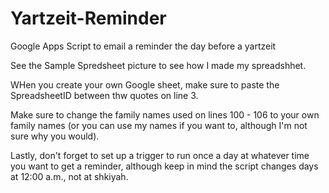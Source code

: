 # Yartzeit-Reminder
Google Apps Script to email a reminder the day before a yartzeit

See the Sample Spredsheet picture to see how I made my spreadshhet.

WHen you create your own Google sheet, make sure to paste the SpreadsheetID between thw quotes on line 3.

Make sure to change the family names used on lines 100 - 106 to your own family names (or you can use my names if you want to, although I'm not sure why you would).

Lastly, don't forget to set up a trigger to run once a day at whatever time you want to get a reminder, although keep in mind the script changes days at 12:00 a.m., not at shkiyah.
